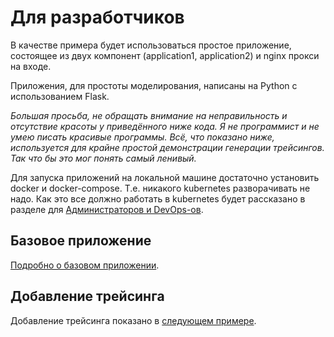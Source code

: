 # Для разработчиков

В качестве примера будет использоваться простое приложение, состоящее из двух компонент (application1, application2) и 
nginx прокси на входе.

Приложения, для простоты моделирования, написаны на Python с использованием Flask.

_Большая просьба, не обращать внимание на неправильность и отсутствие красоты у приведённого ниже кода. Я не программист
и не умею писать красивые программы. Всё, что показано ниже, используется для крайне простой демонстрации генерации трейсингов. 
Так что бы это мог понять самый ленивый._

Для запуска приложений на локальной машине достаточно установить docker и docker-compose. Т.е. никакого kubernetes
разворачивать не надо. Как это все должно работать в kubernetes будет рассказано в разделе для [Администраторов и 
DevOps-ов](../for_admins).

## Базовое приложение

[Подробно о базовом приложении](base_application).

## Добавление трейсинга

Добавление трейсинга показано в [следующем примере](final_application).
